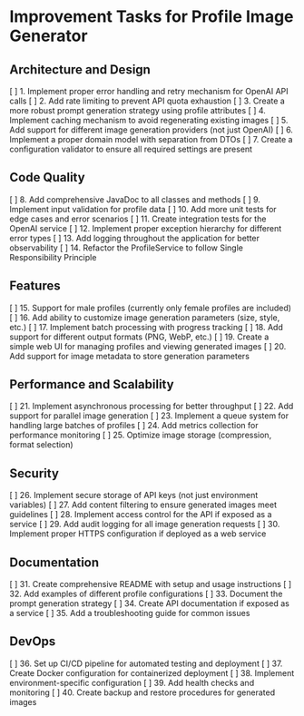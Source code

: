 # Improvement Tasks for Profile Image Generator

## Architecture and Design
[ ] 1. Implement proper error handling and retry mechanism for OpenAI API calls
[ ] 2. Add rate limiting to prevent API quota exhaustion
[ ] 3. Create a more robust prompt generation strategy using profile attributes
[ ] 4. Implement caching mechanism to avoid regenerating existing images
[ ] 5. Add support for different image generation providers (not just OpenAI)
[ ] 6. Implement a proper domain model with separation from DTOs
[ ] 7. Create a configuration validator to ensure all required settings are present

## Code Quality
[ ] 8. Add comprehensive JavaDoc to all classes and methods
[ ] 9. Implement input validation for profile data
[ ] 10. Add more unit tests for edge cases and error scenarios
[ ] 11. Create integration tests for the OpenAI service
[ ] 12. Implement proper exception hierarchy for different error types
[ ] 13. Add logging throughout the application for better observability
[ ] 14. Refactor the ProfileService to follow Single Responsibility Principle

## Features
[ ] 15. Support for male profiles (currently only female profiles are included)
[ ] 16. Add ability to customize image generation parameters (size, style, etc.)
[ ] 17. Implement batch processing with progress tracking
[ ] 18. Add support for different output formats (PNG, WebP, etc.)
[ ] 19. Create a simple web UI for managing profiles and viewing generated images
[ ] 20. Add support for image metadata to store generation parameters

## Performance and Scalability
[ ] 21. Implement asynchronous processing for better throughput
[ ] 22. Add support for parallel image generation
[ ] 23. Implement a queue system for handling large batches of profiles
[ ] 24. Add metrics collection for performance monitoring
[ ] 25. Optimize image storage (compression, format selection)

## Security
[ ] 26. Implement secure storage of API keys (not just environment variables)
[ ] 27. Add content filtering to ensure generated images meet guidelines
[ ] 28. Implement access control for the API if exposed as a service
[ ] 29. Add audit logging for all image generation requests
[ ] 30. Implement proper HTTPS configuration if deployed as a web service

## Documentation
[ ] 31. Create comprehensive README with setup and usage instructions
[ ] 32. Add examples of different profile configurations
[ ] 33. Document the prompt generation strategy
[ ] 34. Create API documentation if exposed as a service
[ ] 35. Add a troubleshooting guide for common issues

## DevOps
[ ] 36. Set up CI/CD pipeline for automated testing and deployment
[ ] 37. Create Docker configuration for containerized deployment
[ ] 38. Implement environment-specific configuration
[ ] 39. Add health checks and monitoring
[ ] 40. Create backup and restore procedures for generated images